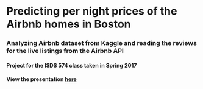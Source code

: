 # Predicting per night prices of the Airbnb homes in Boston
### Analyzing Airbnb dataset from Kaggle and reading the reviews for the live listings from the Airbnb API
#### Project for the ISDS 574 class taken in Spring 2017
#### View the presentation [here](https://docs.google.com/presentation/d/13KbPIRegoJTRDO3e-bBkkW9mu48qXQSglWZdEXt7lXU/edit?usp=sharing)
